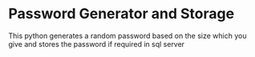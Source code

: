 # Password Generator and Storage
This python generates a random password based on the size which you give and stores the password if required in sql server
